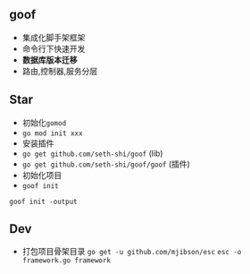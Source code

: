 ## goof 
* 集成化脚手架框架
* 命令行下快速开发
* **数据库版本迁移**
* 路由,控制器,服务分层

## Star
* 初始化`gomod`
* `go mod init xxx`
* 安装插件
* `go get github.com/seth-shi/goof` (lib)
* `go get github.com/seth-shi/goof/goof` (插件)
* 初始化项目
* `goof init`

`goof init -output`

## Dev
* 打包项目骨架目录
`go get -u github.com/mjibson/esc`
`esc -o framework.go framework`


